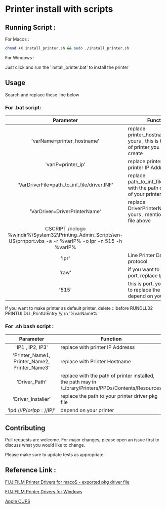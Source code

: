 # Printer install with scripts


## Running Script :

For Macos : 

```bash
chmod +X install_printer.sh && sudo ./install_printer.sh
```

For Windows :

Just click and run the 'install_printer.bat' to install the printer



## Usage

Search and replace these line below

### For .bat script:

| Parameter | Function |
| :----: | --- |
| 'varName=printer_hostname' | replace printer_hostname with yours , this is the name of printer you want to create |
| 'varIP=printer_ip' | replace printer_ip with printer IP Addresss |
| 'VarDriverFile=path_to_inf_file/driver.INF' | replace path_to_inf_file/driver.INF with the path of .inf file of your printer |
| 'VarDriver=DriverPrinterName' | replace DriverPrinterName with yours , mention in the .inf file above |
|CSCRIPT /nologo %windir%\System32\Printing_Admin_Scripts\en-US\prnport.vbs -a -r %varIP% -o lpr -n 515 -h %varIP% |
| 'lpr' | Line Printer Daemon protocol |
| 'raw' | if you want to use raw port, replace lpr with raw |
| '515' | this is port, you may want to replace the port depend on your printer |


If you want to make printer as default printer, delete :: before RUNDLL32 PRINTUI.DLL,PrintUIEntry /y /n '%varName%'


### For .sh bash script :

| Parameter | Function |
| :----: | --- |
| 'IP1 , IP2, IP3' | replace with printer IP Addresss |
| 'Printer_Name1, Printer_Name2, Printer_Name3' | replace with Printer Hostname |
| 'Driver_Path' | replace with the path of printer installed, the path may in /Library/Printers/PPDs/Contents/Resources |
| 'Driver_Installer' | replace the path to your printer driver pkg file |
| 'lpd://$IP/ or ipp://$IP/' | depend on your printer |



## Contributing

Pull requests are welcome. For major changes, please open an issue first
to discuss what you would like to change.

Please make sure to update tests as appropriate.


## Reference Link :
[FUJIFILM Printer Drivers for macoS - exported pkg driver file](https://github.com/trongtinh1212/FUJIFILM_Printer_Drivers)

[FUJIFILM Printer Drivers for Windows](https://support-fb.fujifilm.com/setupSupport.do?cid=8&ctry_code=NZ&lang_code=en)

[Apple CUPS](https://github.com/apple/cups)